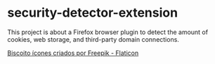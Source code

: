 # security-detector-extension
This project is about a Firefox browser plugin to detect the amount of cookies, web storage, and third-party domain connections.

<a href="https://www.flaticon.com/br/icones-gratis/biscoito" title="biscoito ícones">Biscoito ícones criados por Freepik - Flaticon</a>